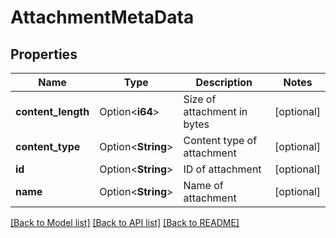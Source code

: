 # AttachmentMetaData

## Properties

Name | Type | Description | Notes
------------ | ------------- | ------------- | -------------
**content_length** | Option<**i64**> | Size of attachment in bytes | [optional]
**content_type** | Option<**String**> | Content type of attachment | [optional]
**id** | Option<**String**> | ID of attachment | [optional]
**name** | Option<**String**> | Name of attachment | [optional]

[[Back to Model list]](../README.md#documentation-for-models) [[Back to API list]](../README.md#documentation-for-api-endpoints) [[Back to README]](../README.md)


